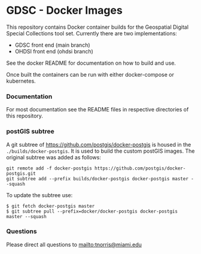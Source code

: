 # GDSC - Docker Images  

This repository contains Docker container builds for the Geospatial Digital Special Collections tool set. Currently there are two implementations:

- GDSC front end (main branch)
- OHDSI front end (ohdsi branch)  

See the docker README for documentation on how to build and use.

Once built the containers can be run with either docker-compose or kubernetes. 

### Documentation

For most documentation see the README files in respective directories of this repository. 

### postGIS subtree

A git subtree of https://github.com/postgis/docker-postgis is housed in the ```./builds/docker-postgis```. It is used to build the custom postGIS images. The original subtree was added as follows:

```
git remote add -f docker-postgis https://github.com/postgis/docker-postgis.git
git subtree add --prefix builds/docker-postgis docker-postgis master --squash
```

To update the subtree use:

```
$ git fetch docker-postgis master
$ git subtree pull --prefix=docker/docker-postgis docker-postgis master --squash
```

### Questions

Please direct all questions to [mailto:tnorris@miami.edu](tnorris@miami.edu)